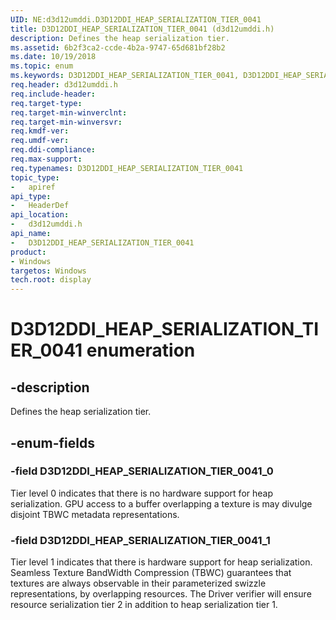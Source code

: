 ```yaml
---
UID: NE:d3d12umddi.D3D12DDI_HEAP_SERIALIZATION_TIER_0041
title: D3D12DDI_HEAP_SERIALIZATION_TIER_0041 (d3d12umddi.h)
description: Defines the heap serialization tier.
ms.assetid: 6b2f3ca2-ccde-4b2a-9747-65d681bf28b2
ms.date: 10/19/2018
ms.topic: enum
ms.keywords: D3D12DDI_HEAP_SERIALIZATION_TIER_0041, D3D12DDI_HEAP_SERIALIZATION_TIER_0041,
req.header: d3d12umddi.h
req.include-header:
req.target-type:
req.target-min-winverclnt:
req.target-min-winversvr:
req.kmdf-ver:
req.umdf-ver:
req.ddi-compliance:
req.max-support:
req.typenames: D3D12DDI_HEAP_SERIALIZATION_TIER_0041
topic_type:
-	apiref
api_type:
-	HeaderDef
api_location:
-	d3d12umddi.h
api_name:
-	D3D12DDI_HEAP_SERIALIZATION_TIER_0041
product: 
- Windows
targetos: Windows
tech.root: display
---
```


# D3D12DDI_HEAP_SERIALIZATION_TIER_0041 enumeration

## -description

Defines the heap serialization tier.

## -enum-fields

### -field D3D12DDI_HEAP_SERIALIZATION_TIER_0041_0

Tier level 0 indicates that there is no hardware support for heap serialization. GPU access to a buffer overlapping a texture is may divulge disjoint TBWC metadata representations.

### -field D3D12DDI_HEAP_SERIALIZATION_TIER_0041_1

Tier level 1 indicates that there is hardware support for heap serialization. Seamless Texture BandWidth Compression (TBWC) guarantees that textures are always observable in their parameterized swizzle representations, by overlapping resources. The Driver verifier will ensure resource serialization tier 2 in addition to heap serialization tier 1.

